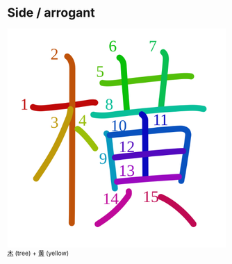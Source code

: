 # Side / arrogant
![6a2a](../kanji-colorize/6a2a.svg)
[木](../kanji-dict/木.md) (tree) + [黄](黄.md) (yellow)